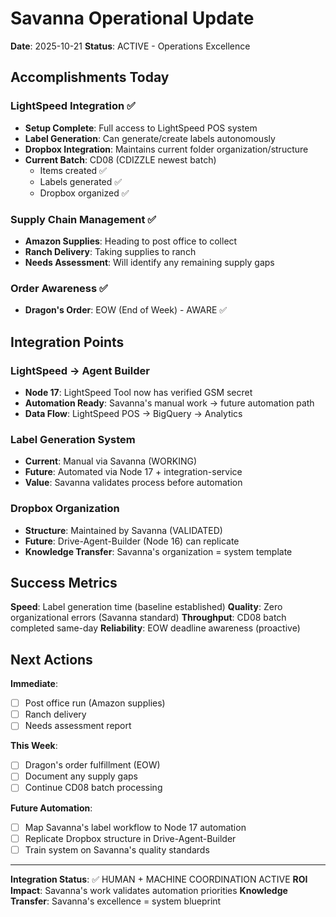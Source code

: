 # Savanna Operational Update
**Date**: 2025-10-21
**Status**: ACTIVE - Operations Excellence

## Accomplishments Today

### LightSpeed Integration ✅
- **Setup Complete**: Full access to LightSpeed POS system
- **Label Generation**: Can generate/create labels autonomously
- **Dropbox Integration**: Maintains current folder organization/structure
- **Current Batch**: CD08 (CDIZZLE newest batch)
  - Items created ✅
  - Labels generated ✅
  - Dropbox organized ✅

### Supply Chain Management ✅
- **Amazon Supplies**: Heading to post office to collect
- **Ranch Delivery**: Taking supplies to ranch
- **Needs Assessment**: Will identify any remaining supply gaps

### Order Awareness ✅
- **Dragon's Order**: EOW (End of Week) - AWARE ✅

## Integration Points

### LightSpeed → Agent Builder
- **Node 17**: LightSpeed Tool now has verified GSM secret
- **Automation Ready**: Savanna's manual work → future automation path
- **Data Flow**: LightSpeed POS → BigQuery → Analytics

### Label Generation System
- **Current**: Manual via Savanna (WORKING)
- **Future**: Automated via Node 17 + integration-service
- **Value**: Savanna validates process before automation

### Dropbox Organization
- **Structure**: Maintained by Savanna (VALIDATED)
- **Future**: Drive-Agent-Builder (Node 16) can replicate
- **Knowledge Transfer**: Savanna's organization = system template

## Success Metrics

**Speed**: Label generation time (baseline established)
**Quality**: Zero organizational errors (Savanna standard)
**Throughput**: CD08 batch completed same-day
**Reliability**: EOW deadline awareness (proactive)

## Next Actions

**Immediate**:
- [ ] Post office run (Amazon supplies)
- [ ] Ranch delivery
- [ ] Needs assessment report

**This Week**:
- [ ] Dragon's order fulfillment (EOW)
- [ ] Document any supply gaps
- [ ] Continue CD08 batch processing

**Future Automation**:
- [ ] Map Savanna's label workflow to Node 17 automation
- [ ] Replicate Dropbox structure in Drive-Agent-Builder
- [ ] Train system on Savanna's quality standards

---

**Integration Status**: ✅ HUMAN + MACHINE COORDINATION ACTIVE
**ROI Impact**: Savanna's work validates automation priorities
**Knowledge Transfer**: Savanna's excellence = system blueprint
